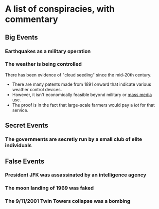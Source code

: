 
# A list of conspiracies, with commentary

## Big Events

### Earthquakes as a military operation

### The weather is being controlled

There has been evidence of "cloud seeding" since the mid-20th century.

- There are many patents made from 1891 onward that indicate various weather control devices.
- However, it isn't economically feasible beyond military or [mass media](stories-storytellers.md) use.
- The proof is in the fact that large-scale farmers would pay a *lot* for that service.

## Secret Events

### The governments are secretly run by a small club of elite individuals

## False Events

### President JFK was assassinated by an intelligence agency

### The moon landing of 1969 was faked

### The 9/11/2001 Twin Towers collapse was a bombing